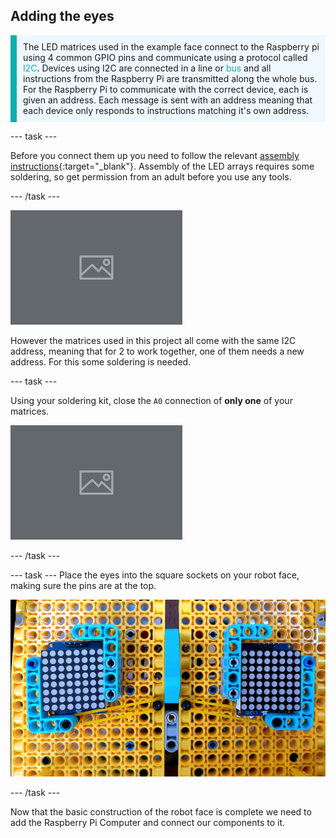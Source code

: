 ## Adding the eyes

<p style="border-left: solid; border-width:10px; border-color: #0faeb0; background-color: aliceblue; padding: 10px;">The LED matrices used in the example face connect to the Raspberry pi using 4 common GPIO pins and communicate using a protocol called <span style="color: #0faeb0">I2C</span>. Devices using I2C are connected in a line or <span style="color: #0faeb0">bus</span> and all instructions from the Raspberry Pi are transmitted along the whole bus. For the Raspberry Pi to communicate with the correct device, each is given an address. Each message is sent with an address meaning that each device only responds to instructions matching it's own address. </p>

--- task ---

Before you connect them up you need to follow the relevant [assembly instructions](https://learn.adafruit.com/adafruit-led-backpack/0-8-8x8-matrix-assembly){:target="_blank"}. Assembly of the LED arrays requires some soldering, so get permission from an adult before you use any tools. 

--- /task ---


![I2C Diagram](images/i2c.jpg)

However the matrices used in this project all come with the same I2C address, meaning that for 2 to work together, one of them needs a new address. For this some soldering is needed.

--- task ---

Using your soldering kit, close the `A0` connection of **only one** of your matrices.

![Image of soldered / unsoldered board](images/soldering.jpg)

--- /task ---

--- task ---
Place the eyes into the square sockets on your robot face, making sure the pins are at the top.

![Image showing 8 by 8 arrays mounted in lego face](images/array_eyes.jpg)

--- /task ---

Now that the basic construction of the robot face is complete we need to add the Raspberry Pi Computer and connect our components to it.